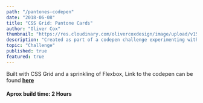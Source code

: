 ```yaml
---
path: "/pantones-codepen"
date: "2018-06-08"
title: "CSS Grid: Pantone Cards"
author: "Oliver Cox"
thumbnail: "https://res.cloudinary.com/olivercoxdesign/image/upload/v1545316713/oliverjamescox.com/blog%20content/pantone_cards.png"
description: "Created as part of a codepen challenge experimenting with CSS Grid." 
topic: "Challenge"
published: true
featured: true
---
```


Built with CSS Grid and a sprinkling of Flexbox, Link to the codepen can be found **[here](https://codepen.io/olivercoxdesign/details/OEbNeB/)**

#### Aprox build time: 2 Hours